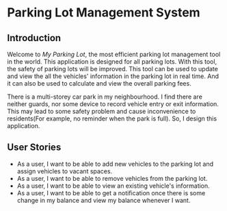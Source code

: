 # Parking Lot Management System

## Introduction
Welcome to *My Parking Lot*, the most efficient parking lot management tool in the world. This application is designed 
for all parking lots. With this tool, the safety of parking lots will be improved. This tool can be used to update and 
view the all the vehicles' information in the parking lot in real time. And it can also be used to calculate and view 
the overall parking fees.

There is a multi-storey car park in my neighbourhood. I find there are neither guards, nor some device to record vehicle
entry or exit information. This may lead to some safety problem and cause inconvenience to residents(For example, no
reminder when the park is full). So, I design this application.
 
## User Stories
- As a user, I want to be able to add new vehicles to the parking lot and assign vehicles to vacant spaces.
- As a user, I want to be able to remove vehicles from the parking lot.
- As a user, I want to be able to view an existing vehicle's information.
- As a user, I want to be able to get a notification once there is some change in my balance and view my balance
whenever I want.

